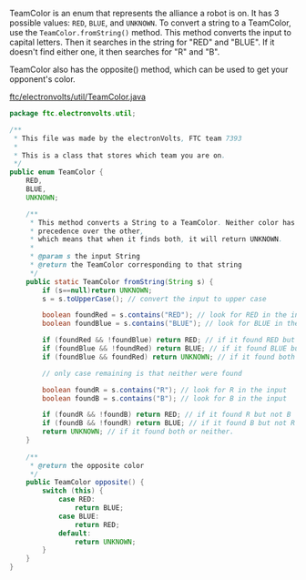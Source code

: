 TeamColor is an enum that represents the alliance a robot is on. It has 3 possible values: `RED`, `BLUE`, and `UNKNOWN`. To convert a string to a TeamColor, use the `TeamColor.fromString()` method. This method converts the input to capital letters. Then it searches in the string for "RED" and "BLUE". If it doesn't find either one, it then searches for "R" and "B".

TeamColor also has the opposite() method, which can be used to get your opponent's color.

[ftc/electronvolts/util/TeamColor.java](https://github.com/FTC7393/state-machine-framework/blob/master/src/ftc/electronvolts/util/TeamColor.java)
```java
package ftc.electronvolts.util;

/**
 * This file was made by the electronVolts, FTC team 7393
 *
 * This is a class that stores which team you are on.
 */
public enum TeamColor {
    RED,
    BLUE,
    UNKNOWN;

    /**
     * This method converts a String to a TeamColor. Neither color has
     * precedence over the other,
     * which means that when it finds both, it will return UNKNOWN.
     * 
     * @param s the input String
     * @return the TeamColor corresponding to that string
     */
    public static TeamColor fromString(String s) {
    	if (s==null)return UNKNOWN;
        s = s.toUpperCase(); // convert the input to upper case

        boolean foundRed = s.contains("RED"); // look for RED in the input
        boolean foundBlue = s.contains("BLUE"); // look for BLUE in the input

        if (foundRed && !foundBlue) return RED; // if it found RED but not BLUE
        if (foundBlue && !foundRed) return BLUE; // if it found BLUE but not RED
        if (foundBlue && foundRed) return UNKNOWN; // if it found both

        // only case remaining is that neither were found

        boolean foundR = s.contains("R"); // look for R in the input
        boolean foundB = s.contains("B"); // look for B in the input

        if (foundR && !foundB) return RED; // if it found R but not B
        if (foundB && !foundR) return BLUE; // if it found B but not R
        return UNKNOWN; // if it found both or neither.
    }
    
    /**
     * @return the opposite color
     */
    public TeamColor opposite() {
        switch (this) {
            case RED:
                return BLUE;
            case BLUE:
                return RED;
            default:
                return UNKNOWN;
        }
    }
}
```